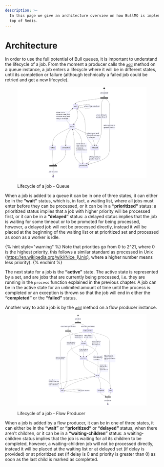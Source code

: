 ```yaml
---
description: >-
  In this page we give an architecture overview on how BullMQ is implemented on
  top of Redis.
---
```


# Architecture

In order to use the full potential of Bull queues, it is important to understand the lifecycle of a job. From the moment a producer calls the [`add`](https://api.docs.bullmq.io/classes/Queue.html#add) method on a queue instance, a job enters a lifecycle where it will be in different states, until its completion or failure (although technically a failed job could be retried and get a new lifecycle).

<figure><img src="../.gitbook/assets/mermaid-diagram-2023-06-22-093303.png" alt=""><figcaption><p>Lifecycle of a job - Queue</p></figcaption></figure>

When a job is added to a queue it can be in one of three states, it can either be in the **“wait”** status, which is, in fact, a waiting list, where all jobs must enter before they can be processed, or it can be in a **“prioritized“** status: a prioritized status implies that a job with higher priority will be processed first, or it can be in a **“delayed”** status: a delayed status implies that the job is waiting for some timeout or to be promoted for being processed, however, a delayed job will not be processed directly, instead it will be placed at the beginning of the waiting list or at prioritized set and processed as soon as a worker is idle.

{% hint style="warning" %}
Note that priorities go from 0 to 2^21, where 0 is the highest priority, this follows a similar standard as processed in Unix (https://en.wikipedia.org/wiki/Nice_(Unix), where a higher number means less priority).
{% endhint %}

The next state for a job is the **“active”** state. The active state is represented by a set, and are jobs that are currently being processed, i.e. they are running in the `process` function explained in the previous chapter. A job can be in the active state for an unlimited amount of time until the process is completed or an exception is thrown so that the job will end in either the **“completed”** or the **“failed”** status.

Another way to add a job is by the [`add`](https://api.docs.bullmq.io/classes/FlowProducer.html#add) method on a flow producer instance.

<figure><img src="../.gitbook/assets/mermaid-diagram-2023-06-22-095138.png" alt=""><figcaption><p>Lifecycle of a job - Flow Producer</p></figcaption></figure>

When a job is added by a flow producer, it can be in one of three states, it can either be in the **“wait”** or **“prioritized“** or **“delayed“** status, when there aren't children, or it can be in a **“waiting-children”** status: a waiting-children status implies that the job is waiting for all its children to be completed, however, a waiting-children job will not be processed directly, instead it will be placed at the waiting list or at delayed set (if delay is provided) or at prioritized set (if delay is 0 and priority is greater than 0) as soon as the last child is marked as completed.
